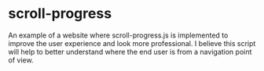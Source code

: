 # scroll-progress
An example of a website where scroll-progress.js is implemented to improve the user experience and look more professional. I believe this script will help to better understand where the end user is from a navigation point of view.

